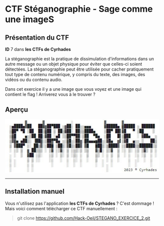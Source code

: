 # CTF Stéganographie - Sage comme une imageS

## Présentation du CTF 
**ID** 7 dans **les CTFs de Cyrhades**

La stéganographie est la pratique de dissimulation d'informations dans un autre message ou un objet physique pour éviter que celles-ci soient détectées. La stéganographie peut être utilisée pour cacher pratiquement tout type de contenu numérique, y compris du texte, des images, des vidéos ou du contenu audio.

Dans cet exercice il y a une image que vous voyez et une image qui contient le flag ! Arriverez vous à le trouver ?


## Aperçu
![stegano_exo2.jpg](stegano_exo2.png)


-----------

## Installation manuel
Vous n'utilisez pas l'application **les CTFs de Cyrhades** ? C'est dommage !
Mais voici comment télécharger ce CTF manuellement :

> git clone https://github.com/Hack-Oeil/STEGANO_EXERCICE_2.git


